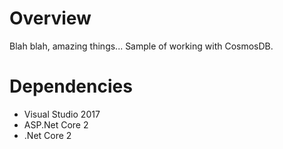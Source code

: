 # Overview
 
Blah blah, amazing things... Sample of working with CosmosDB.
 
# Dependencies
 
* Visual Studio 2017 
* ASP.Net Core 2
* .Net Core 2

